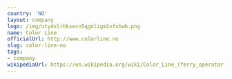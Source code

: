 ```yaml
---
country: 'NO'
layout: company
logo: /img/utydxlrhksecn5qgnligm2vfxbwb.png
name: Color Line
officialUrl: http://www.colorline.no
slug: color-line-no
tags:
- company
wikipediaUrl: https://en.wikipedia.org/wiki/Color_Line_(ferry_operator)
---
```

